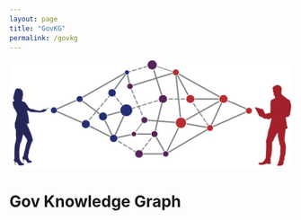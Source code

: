 ```yaml
---
layout: page
title: "GovKG"
permalink: /govkg
---
```

![](images/logo-govkg.png)
# Gov Knowledge Graph
